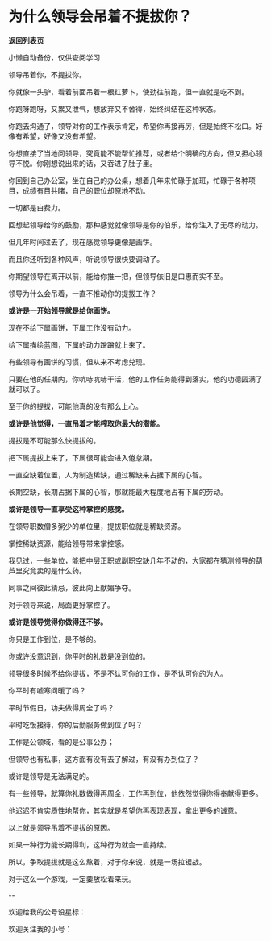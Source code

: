 # 为什么领导会吊着不提拔你？

[**返回列表页**](/gzh/费曼的小茶馆)

小懒自动备份，仅供查阅学习

领导吊着你，不提拔你。  

你就像一头驴，看着前面吊着一根红萝卜，使劲往前跑，但一直就是吃不到。

你跑呀跑呀，又累又泄气，想放弃又不舍得，始终纠结在这种状态。  

你跑去沟通了，领导对你的工作表示肯定，希望你再接再厉，但是始终不松口。好像有希望，好像又没有希望。

你想直接了当地问领导，究竟能不能帮忙推荐，或者给个明确的方向，但又担心领导不悦。你刚想说出来的话，又吞进了肚子里。

你回到自己办公室，坐在自己的办公桌，想着几年来忙碌于加班，忙碌于各种项目，成绩有目共睹，自己的职位却原地不动。  

一切都是白费力。

回想起领导给你的鼓励，那种感觉就像领导是你的伯乐，给你注入了无尽的动力。  

但几年时间过去了，现在感觉领导更像是画饼。  

而且你还听到各种风声，听说领导很快要调动了。  

你期望领导在离开以前，能给你推一把，但领导依旧是口惠而实不至。

领导为什么会吊着，一直不推动你的提拔工作？  

**或许是一开始领导就是给你画饼。**  

现在不给下属画饼，下属工作没有动力。  

给下属描绘蓝图，下属的动力蹭蹭就上来了。

有些领导有画饼的习惯，但从来不考虑兑现。

只要在他的任期内，你吭哧吭哧干活，他的工作任务能得到落实，他的功德圆满了就可以了。  

至于你的提拔，可能他真的没有那么上心。

**或许是他觉得，一直吊着才能榨取你最大的潜能。**  

提拔是不可能那么快提拔的。  

把下属提拔上来了，下属很可能会进入倦怠期。

一直空缺着位置，人为制造稀缺，通过稀缺来占据下属的心智。

长期空缺，长期占据下属的心智，那就能最大程度地占有下属的劳动。  

**或许是领导一直享受这种掌控的感觉。**  

在领导职数僧多粥少的单位里，提拔职位就是稀缺资源。  

掌控稀缺资源，能给领导带来掌控感。

我见过，一些单位，能把中层正职或副职空缺几年不动的，大家都在猜测领导的葫芦里究竟卖的是什么药。

同事之间彼此猜忌，彼此向上献媚争夺。

对于领导来说，局面更好掌控了。

**或许是领导觉得你做得还不够。**

你只是工作到位，是不够的。

你或许没意识到，你平时的礼数是没到位的。  

领导很多时候不给你提拔，不是不认可你的工作，是不认可你的为人。

你平时有嘘寒问暖了吗？  

平时节假日，功夫做得周全了吗？  

平时吃饭接待，你的后勤服务做到位了吗？  

工作是公领域，看的是公事公办；

但领导也有私事，这方面有没有去了解过，有没有办到位了？  

或许是领导是无法满足的。  

有一些领导，就算你礼数做得再周全，工作再到位，他依然觉得你得奉献得更多。

他迟迟不肯实质性地帮你，其实就是希望你再表现表现，拿出更多的诚意。

以上就是领导吊着不提拔的原因。

如果一种行为能长期得利，这种行为就会一直持续。

所以，争取提拔就是这么熬着，对于你来说，就是一场拉锯战。  

对于这么一个游戏，一定要放松着来玩。  

\--  

欢迎给我的公号设星标：

欢迎关注我的小号：  

  

